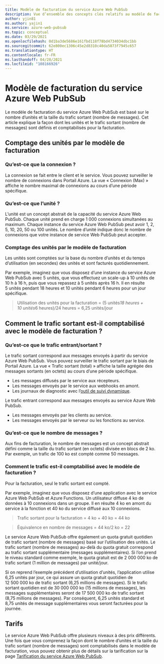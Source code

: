 ```yaml
---
title: Modèle de facturation du service Azure Web PubSub
description: Vue d’ensemble des concepts clés relatifs au modèle de facturation du service Azure Web PubSub.
author: yjin81
ms.author: yajin1
ms.service: azure-web-pubsub
ms.topic: conceptual
ms.date: 03/29/2021
ms.openlocfilehash: 0d1ba3de5686e161fbd118f78bd4734034dbc1bb
ms.sourcegitcommit: 62e800ec1306c45e2d8310c40da5873f7945c657
ms.translationtype: HT
ms.contentlocale: fr-FR
ms.lasthandoff: 04/28/2021
ms.locfileid: "108166926"
---
```

# <a name="billing-model-of-azure-web-pubsub-service"></a>Modèle de facturation du service Azure Web PubSub

Le modèle de facturation du service Azure Web PubSub est basé sur le nombre d’unités et la taille du trafic sortant (nombre de messages). Cet article explique la façon dont les unités et le trafic sortant (nombre de messages) sont définis et comptabilisés pour la facturation.

## <a name="how-units-are-counted-with-billing-model"></a>Comptage des unités par le modèle de facturation

### <a name="what-is-the-connection"></a>Qu’est-ce que la connexion ?

La connexion se fait entre le client et le service. Vous pouvez surveiller le nombre de connexions dans Portail Azure. La vue « Connexion (Max) » affiche le nombre maximal de connexions au cours d’une période spécifique. 

### <a name="what-is-the-unit"></a>Qu’est-ce que l’unité ?

L’unité est un concept abstrait de la capacité du service Azure Web PubSub. Chaque unité prend en charge 1 000 connexions simultanées au maximum. Chaque instance du service Azure Web PubSub peut avoir 1, 2, 5, 10, 20, 50 ou 100 unités. Le nombre d’unité indique donc le nombre de connexions que votre instance de service Web PubSub peut accepter.

###  <a name="how-units-are-counted-with-billing-model"></a>Comptage des unités par le modèle de facturation

Les unités sont comptées sur la base du nombre d’unités et du temps d’utilisation (en secondes) des unités et sont facturés quotidiennement. 

Par exemple, imaginez que vous disposez d’une instance du service Azure Web PubSub avec 5 unités, que vous effectuez un scale-up à 10 unités de 10 h à 16 h, puis que vous repassez à 5 unités après 16 h. Il en résulte 5 unités pendant 18 heures et 10 unités pendant 6 heures pour un jour spécifique.

> Utilisation des unités pour la facturation = (5 unités*18 heures + 10 unités*6 heures)/24 heures = 6,25 unités/jour

## <a name="how-outbound-traffic-is-counted-with-billing-model"></a>Comment le trafic sortant est-il comptabilisé avec le modèle de facturation ?

### <a name="what-is-inboundoutbound-traffic"></a>Qu’est-ce que le trafic entrant/sortant ? 

Le trafic sortant correspond aux messages envoyés à partir du service Azure Web PubSub. Vous pouvez surveiller le trafic sortant par le biais de Portail Azure. La vue « Trafic sortant (total) » affiche la taille agrégée des messages sortants (en octets) au cours d’une période spécifique.

- Les messages diffusés par le service aux récepteurs.
- Les messages envoyés par le service aux webhooks en amont.
- Les journaux de diagnostic avec l’[outil de suivi dynamique](./howto-troubleshoot-diagnostic-logs.md#capture-diagnostic-logs-with-azure-web-pubsub-service-live-trace-tool). 

Le trafic entrant correspond aux messages envoyés au service Azure Web PubSub. 

- Les messages envoyés par les clients au service.
- Les messages envoyés par le serveur ou les fonctions au service.

### <a name="what-is-message-count"></a>Qu’est-ce que le nombre de messages ?

Aux fins de facturation, le nombre de messages est un concept abstrait défini comme la taille du trafic sortant (en octets) divisée en blocs de 2 ko. Par exemple, un trafic de 100 ko est compté comme 50 messages.  

### <a name="how-traffic-is-counted-with-billing-model"></a>Comment le trafic est-il comptabilisé avec le modèle de facturation ?

Pour la facturation, seul le trafic sortant est compté. 

Par exemple, imaginez que vous disposez d’une application avec le service Azure Web PubSub et Azure Functions. Un utilisateur diffuse 4 ko de données à 10 connexions dans un groupe. Il en résulte 4 ko en amont du service à la fonction et 40 ko du service diffusé aux 10 connexions.

> Trafic sortant pour la facturation = 4 ko + 40 ko = 44 ko

> Équivalence en nombre de messages = 44 ko/2 ko = 22

Le service Azure Web PubSub offre également un quota gratuit quotidien de trafic sortant (nombre de messages) basé sur l’utilisation des unités. Le trafic sortant (nombre de messages) au-delà du quota gratuit correspond au trafic sortant supplémentaire (messages supplémentaires). Si l’on prend le niveau standard comme exemple, le quota gratuit est de 2 000 000 ko de trafic sortant (1 million de messages) par unité/jour.

Si on reprend l’exemple précédent d’utilisation d’unités, l’application utilise 6,25 unités par jour, ce qui assure un quota gratuit quotidien de 12 500 000 ko de trafic sortant (6,25 millions de messages). Si le trafic sortant quotidien est de 30 000 000 ko (15 millions de messages), les messages supplémentaires seront de 17 500 000 ko de trafic sortant (8,75 millions de messages). Par conséquent, 6,25 unités standard et 8,75 unités de message supplémentaires vous seront facturées pour la journée.

## <a name="pricing"></a>Tarifs 

Le service Azure Web PubSub offre plusieurs niveaux à des prix différents. Une fois que vous comprenez la façon dont le nombre d’unités et la taille du trafic sortant (nombre de messages) sont comptabilisés dans le modèle de facturation, vous pouvez obtenir plus de détails sur la tarification sur la page [Tarification du service Azure Web PubSub](https://azure.microsoft.com/pricing/details/web-pubsub).





